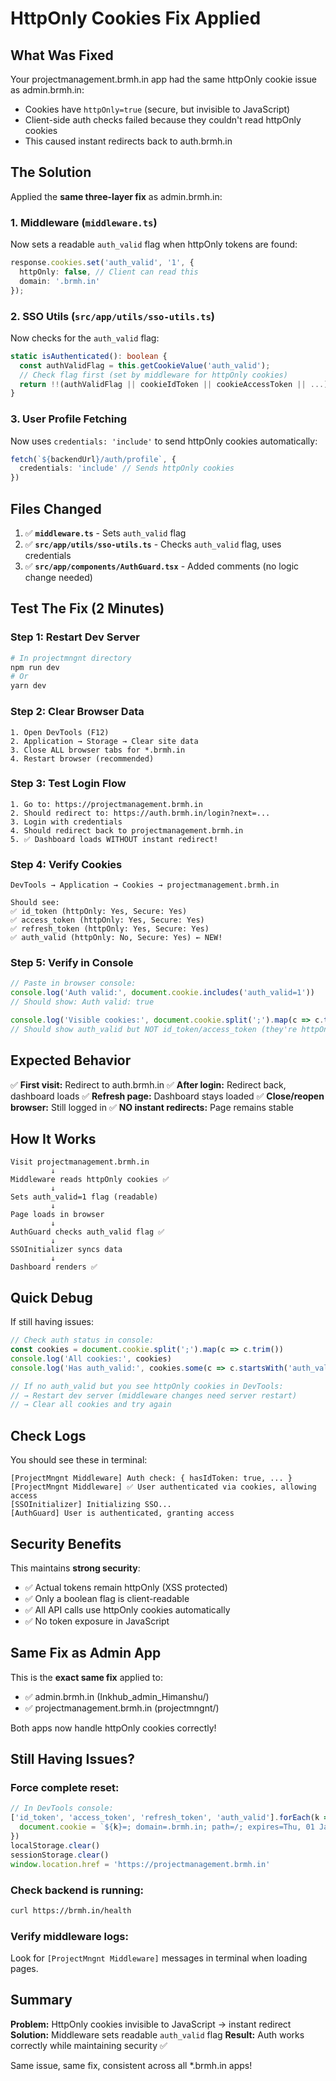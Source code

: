 # HttpOnly Cookies Fix Applied

## What Was Fixed

Your projectmanagement.brmh.in app had the same httpOnly cookie issue as admin.brmh.in:
- Cookies have `httpOnly=true` (secure, but invisible to JavaScript)
- Client-side auth checks failed because they couldn't read httpOnly cookies
- This caused instant redirects back to auth.brmh.in

## The Solution

Applied the **same three-layer fix** as admin.brmh.in:

### 1. **Middleware** (`middleware.ts`)
Now sets a readable `auth_valid` flag when httpOnly tokens are found:
```typescript
response.cookies.set('auth_valid', '1', {
  httpOnly: false, // Client can read this
  domain: '.brmh.in'
});
```

### 2. **SSO Utils** (`src/app/utils/sso-utils.ts`)
Now checks for the `auth_valid` flag:
```typescript
static isAuthenticated(): boolean {
  const authValidFlag = this.getCookieValue('auth_valid');
  // Check flag first (set by middleware for httpOnly cookies)
  return !!(authValidFlag || cookieIdToken || cookieAccessToken || ...);
}
```

### 3. **User Profile Fetching**
Now uses `credentials: 'include'` to send httpOnly cookies automatically:
```typescript
fetch(`${backendUrl}/auth/profile`, {
  credentials: 'include' // Sends httpOnly cookies
})
```

## Files Changed

1. ✅ **`middleware.ts`** - Sets `auth_valid` flag
2. ✅ **`src/app/utils/sso-utils.ts`** - Checks `auth_valid` flag, uses credentials
3. ✅ **`src/app/components/AuthGuard.tsx`** - Added comments (no logic change needed)

## Test The Fix (2 Minutes)

### Step 1: Restart Dev Server
```bash
# In projectmngnt directory
npm run dev
# Or
yarn dev
```

### Step 2: Clear Browser Data
```
1. Open DevTools (F12)
2. Application → Storage → Clear site data
3. Close ALL browser tabs for *.brmh.in
4. Restart browser (recommended)
```

### Step 3: Test Login Flow
```
1. Go to: https://projectmanagement.brmh.in
2. Should redirect to: https://auth.brmh.in/login?next=...
3. Login with credentials
4. Should redirect back to projectmanagement.brmh.in
5. ✅ Dashboard loads WITHOUT instant redirect!
```

### Step 4: Verify Cookies
```
DevTools → Application → Cookies → projectmanagement.brmh.in

Should see:
✅ id_token (httpOnly: Yes, Secure: Yes)
✅ access_token (httpOnly: Yes, Secure: Yes)
✅ refresh_token (httpOnly: Yes, Secure: Yes)
✅ auth_valid (httpOnly: No, Secure: Yes) ← NEW!
```

### Step 5: Verify in Console
```javascript
// Paste in browser console:
console.log('Auth valid:', document.cookie.includes('auth_valid=1'))
// Should show: Auth valid: true

console.log('Visible cookies:', document.cookie.split(';').map(c => c.trim()))
// Should show auth_valid but NOT id_token/access_token (they're httpOnly)
```

## Expected Behavior

✅ **First visit:** Redirect to auth.brmh.in
✅ **After login:** Redirect back, dashboard loads
✅ **Refresh page:** Dashboard stays loaded
✅ **Close/reopen browser:** Still logged in
✅ **NO instant redirects:** Page remains stable

## How It Works

```
Visit projectmanagement.brmh.in
         ↓
Middleware reads httpOnly cookies ✅
         ↓
Sets auth_valid=1 flag (readable)
         ↓
Page loads in browser
         ↓
AuthGuard checks auth_valid flag ✅
         ↓
SSOInitializer syncs data
         ↓
Dashboard renders ✅
```

## Quick Debug

If still having issues:

```javascript
// Check auth status in console:
const cookies = document.cookie.split(';').map(c => c.trim())
console.log('All cookies:', cookies)
console.log('Has auth_valid:', cookies.some(c => c.startsWith('auth_valid=')))

// If no auth_valid but you see httpOnly cookies in DevTools:
// → Restart dev server (middleware changes need server restart)
// → Clear all cookies and try again
```

## Check Logs

You should see these in terminal:
```
[ProjectMngnt Middleware] Auth check: { hasIdToken: true, ... }
[ProjectMngnt Middleware] ✅ User authenticated via cookies, allowing access
[SSOInitializer] Initializing SSO...
[AuthGuard] User is authenticated, granting access
```

## Security Benefits

This maintains **strong security**:
- ✅ Actual tokens remain httpOnly (XSS protected)
- ✅ Only a boolean flag is client-readable
- ✅ All API calls use httpOnly cookies automatically
- ✅ No token exposure in JavaScript

## Same Fix as Admin App

This is the **exact same fix** applied to:
- ✅ admin.brmh.in (Inkhub_admin_Himanshu/)
- ✅ projectmanagement.brmh.in (projectmngnt/)

Both apps now handle httpOnly cookies correctly!

## Still Having Issues?

### Force complete reset:
```javascript
// In DevTools console:
['id_token', 'access_token', 'refresh_token', 'auth_valid'].forEach(k => {
  document.cookie = `${k}=; domain=.brmh.in; path=/; expires=Thu, 01 Jan 1970 00:00:00 GMT`
})
localStorage.clear()
sessionStorage.clear()
window.location.href = 'https://projectmanagement.brmh.in'
```

### Check backend is running:
```bash
curl https://brmh.in/health
```

### Verify middleware logs:
Look for `[ProjectMngnt Middleware]` messages in terminal when loading pages.

## Summary

**Problem:** HttpOnly cookies invisible to JavaScript → instant redirect
**Solution:** Middleware sets readable `auth_valid` flag
**Result:** Auth works correctly while maintaining security ✅

Same issue, same fix, consistent across all *.brmh.in apps!

